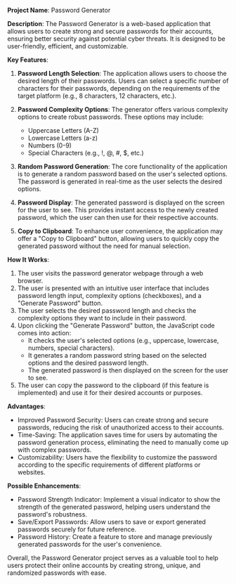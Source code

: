 **Project Name**: Password Generator

**Description**:
The Password Generator is a web-based application that allows users to create strong and secure passwords for their accounts, ensuring better security against potential cyber threats. It is designed to be user-friendly, efficient, and customizable.

**Key Features**:
1. **Password Length Selection**: The application allows users to choose the desired length of their passwords. Users can select a specific number of characters for their passwords, depending on the requirements of the target platform (e.g., 8 characters, 12 characters, etc.).

2. **Password Complexity Options**: The generator offers various complexity options to create robust passwords. These options may include:
   - Uppercase Letters (A-Z)
   - Lowercase Letters (a-z)
   - Numbers (0-9)
   - Special Characters (e.g., !, @, #, $, etc.)

3. **Random Password Generation**: The core functionality of the application is to generate a random password based on the user's selected options. The password is generated in real-time as the user selects the desired options.

4. **Password Display**: The generated password is displayed on the screen for the user to see. This provides instant access to the newly created password, which the user can then use for their respective accounts.

5. **Copy to Clipboard**: To enhance user convenience, the application may offer a "Copy to Clipboard" button, allowing users to quickly copy the generated password without the need for manual selection.

**How It Works**:
1. The user visits the password generator webpage through a web browser.
2. The user is presented with an intuitive user interface that includes password length input, complexity options (checkboxes), and a "Generate Password" button.
3. The user selects the desired password length and checks the complexity options they want to include in their password.
4. Upon clicking the "Generate Password" button, the JavaScript code comes into action:
   - It checks the user's selected options (e.g., uppercase, lowercase, numbers, special characters).
   - It generates a random password string based on the selected options and the desired password length.
   - The generated password is then displayed on the screen for the user to see.
5. The user can copy the password to the clipboard (if this feature is implemented) and use it for their desired accounts or purposes.

**Advantages**:
- Improved Password Security: Users can create strong and secure passwords, reducing the risk of unauthorized access to their accounts.
- Time-Saving: The application saves time for users by automating the password generation process, eliminating the need to manually come up with complex passwords.
- Customizability: Users have the flexibility to customize the password according to the specific requirements of different platforms or websites.

**Possible Enhancements**:
- Password Strength Indicator: Implement a visual indicator to show the strength of the generated password, helping users understand the password's robustness.
- Save/Export Passwords: Allow users to save or export generated passwords securely for future reference.
- Password History: Create a feature to store and manage previously generated passwords for the user's convenience.

Overall, the Password Generator project serves as a valuable tool to help users protect their online accounts by creating strong, unique, and randomized passwords with ease.

